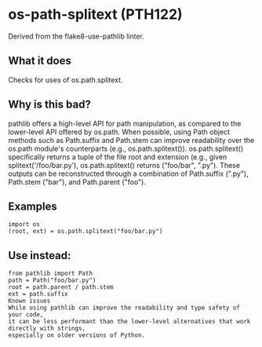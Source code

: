 # os-path-splitext (PTH122)
Derived from the flake8-use-pathlib linter.
## What it does
Checks for uses of os.path.splitext.
## Why is this bad?
pathlib offers a high-level API for path manipulation, as compared to
the lower-level API offered by os.path. When possible, using Path object
methods such as Path.suffix and Path.stem can improve readability over
the os.path module's counterparts (e.g., os.path.splitext()).
os.path.splitext() specifically returns a tuple of the file root and
extension (e.g., given splitext('/foo/bar.py'), os.path.splitext()
returns ("foo/bar", ".py"). These outputs can be reconstructed through a
combination of Path.suffix (".py"), Path.stem ("bar"), and
Path.parent ("foo").
## Examples
```
import os
(root, ext) = os.path.splitext("foo/bar.py")
```
## Use instead:
```
from pathlib import Path
path = Path("foo/bar.py")
root = path.parent / path.stem
ext = path.suffix
Known issues
While using pathlib can improve the readability and type safety of your code,
it can be less performant than the lower-level alternatives that work directly with strings,
especially on older versions of Python.
```